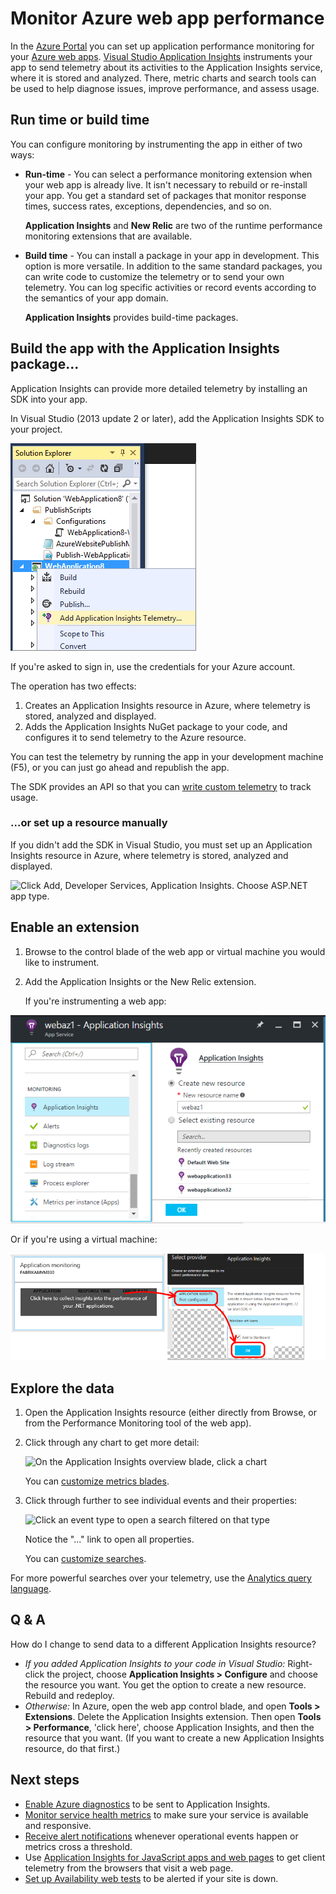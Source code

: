 <properties
	pageTitle="Monitor Azure web app performance | Microsoft Azure"
	description="Application performance monitoring for Azure web apps. Chart load and response time, dependency information and set alerts on performance."
	services="application-insights"
    documentationCenter=".net"
	authors="alancameronwills"
	manager="douge"/>

<tags
	ms.service="azure-portal"
	ms.workload="na"
	ms.tgt_pltfrm="na"
	ms.devlang="na"
	ms.topic="article"
	ms.date="09/01/2016"
	ms.author="awills"/>

# Monitor Azure web app performance

In the [Azure Portal](https://portal.azure.com) you can set up application performance monitoring for your [Azure web apps](../app-service-web/app-service-web-overview.md). [Visual Studio Application Insights](app-insights-overview.md) instruments your app to send telemetry about its activities to the Application Insights service, where it is stored and analyzed. There, metric charts and search tools can be used to help diagnose issues, improve performance, and assess usage.

## Run time or build time

You can configure monitoring by instrumenting the app in either of two ways:

* **Run-time** - You can select a performance monitoring extension when your web app is already live. It isn't necessary to rebuild or re-install your app. You get a standard set of packages that monitor response times, success rates, exceptions, dependencies, and so on. 

    **Application Insights** and **New Relic** are two of the runtime performance monitoring extensions that are available.
 
* **Build time** - You can install a package in your app in development. This option is more versatile. In addition to the same standard packages, you can write code to customize the telemetry or to send your own telemetry. You can log specific activities or record events according to the semantics of your app domain. 

    **Application Insights** provides build-time packages. 


## Build the app with the Application Insights package...

Application Insights can provide more detailed telemetry by installing an SDK into your app.

In Visual Studio (2013 update 2 or later), add the Application Insights SDK to your project.

![Right-click the web project and choose Add Application Insights](./media/app-insights-azure-web-apps/03-add.png)

If you're asked to sign in, use the credentials for your Azure account.

The operation has two effects:

1. Creates an Application Insights resource in Azure, where telemetry is stored, analyzed and displayed.
2. Adds the Application Insights NuGet package to your code, and configures it to send telemetry to the Azure resource.

You can test the telemetry by running the app in your development machine (F5), or you can just go ahead and republish the app.

The SDK provides an API so that you can [write custom telemetry](../application-insights/app-insights-api-custom-events-metrics.md) to track usage.

### ...or set up a resource manually

If you didn't add the SDK in Visual Studio, you must set up an Application Insights resource in Azure, where telemetry is stored, analyzed and displayed.

![Click Add, Developer Services, Application Insights. Choose ASP.NET app type.](./media/app-insights-azure-web-apps/01-new.png)


## Enable an extension

1. Browse to the control blade of the web app or virtual machine you would like to instrument.

2. Add the Application Insights or the New Relic extension.

    If you're instrumenting a web app:

![Settings, Extensions, Add, Application Insights](./media/app-insights-azure-web-apps/05-extend.png)

Or if you're using a virtual machine:

![Click the Analytics tile](./media/app-insights-azure-web-apps/10-vm1.png)



## Explore the data

1. Open the Application Insights resource (either directly from Browse, or from the Performance Monitoring tool of the web app).

2. Click through any chart to get more detail:

    ![On the Application Insights overview blade, click a chart](./media/app-insights-azure-web-apps/07-dependency.png)

    You can [customize metrics blades](../application-insights/app-insights-metrics-explorer.md).

3. Click through further to see individual events and their properties:

    ![Click an event type to open a search filtered on that type](./media/app-insights-azure-web-apps/08-requests.png)

    Notice the "..." link to open all properties.

    You can [customize searches](../application-insights/app-insights-diagnostic-search.md).

For more powerful searches over your telemetry, use the [Analytics query language](../application-insights/app-insights-analytics-tour.md).


## Q & A

How do I change to send data to a different Application Insights resource?

* *If you added Application Insights to your code in Visual Studio:* Right-click the project, choose **Application Insights > Configure** and choose the resource you want. You get the option to create a new resource. Rebuild and redeploy.
* *Otherwise:* In Azure, open the web app control blade, and open **Tools > Extensions**. Delete the Application Insights extension. Then open **Tools > Performance**, 'click here', choose Application Insights, and then the resource that you want. (If you want to create a new Application Insights resource, do that first.)


## Next steps

* [Enable Azure diagnostics](app-insights-azure-diagnostics.md) to be sent to Application Insights.
* [Monitor service health metrics](../monitoring-and-diagnostics/insights-how-to-customize-monitoring.md) to make sure your service is available and responsive.
* [Receive alert notifications](../monitoring-and-diagnostics/insights-receive-alert-notifications.md) whenever operational events happen or metrics cross a threshold.
* Use [Application Insights for JavaScript apps and web pages](app-insights-web-track-usage.md) to get client telemetry from the browsers that visit a web page.
* [Set up Availability web tests](app-insights-monitor-web-app-availability.md) to be alerted if your site is down.
